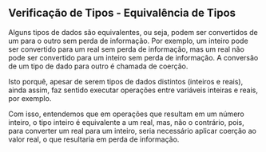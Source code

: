 ## Verificação de Tipos - Equivalência de Tipos

<div class="regular">

Alguns tipos de dados são equivalentes, ou seja, podem ser convertidos de um para o outro sem perda de informação. Por exemplo, um inteiro pode ser convertido para um real sem perda de informação, mas um real não pode ser convertido para um inteiro sem perda de informação. A conversão de um tipo de dado para outro é chamada de coerção.

Isto porquê, apesar de serem tipos de dados distintos (inteiros e reais), ainda assim, faz sentido executar operações entre variáveis inteiras e reais, por exemplo.

Com isso, entendemos que em operações que resultam em um número inteiro, o tipo inteiro é equivalente a um real, mas, não o contrário, pois, para converter um real para um inteiro, seria necessário aplicar coerção ao valor real, o que resultaria em perda de informação.

</div>
